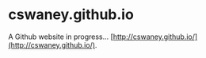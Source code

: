 # cswaney.github.io
A Github website in progress... [http://cswaney.github.io/](http://cswaney.github.io/).
